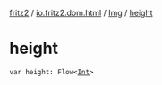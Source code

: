 [fritz2](../../index.md) / [io.fritz2.dom.html](../index.md) / [Img](index.md) / [height](./height.md)

# height

`var height: Flow<`[`Int`](https://kotlinlang.org/api/latest/jvm/stdlib/kotlin/-int/index.html)`>`